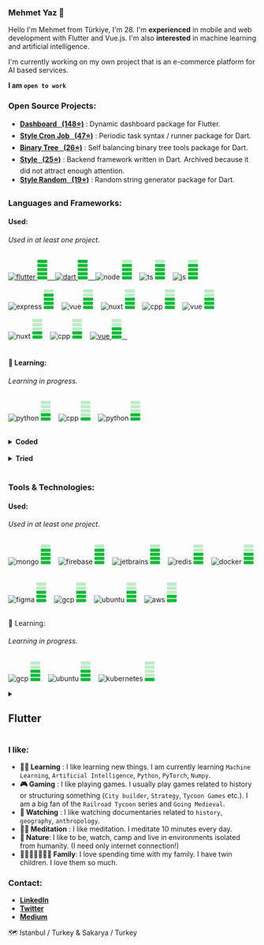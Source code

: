 ### Mehmet Yaz 👋



Hello I'm Mehmet from Türkiye, I'm 28. I'm **experienced** in mobile and web development with Flutter and Vue.js. I'm also **interested** in machine learning and artificial intelligence.

I'm currently working on my own project that is an e-commerce platform for AI based services.

**I am `open to work`**


### Open Source Projects:

- [**Dashboard &nbsp; (148⭐)**](https://pub.dev/packages/dashboard) : Dynamic dashboard package for Flutter.
- [**Style Cron Job &nbsp; (47⭐)**](https://pub.dev/packages/style_cron_job) : Periodic task syntax / runner package for Dart.
- [**Binary Tree &nbsp; (26⭐)**](https://pub.dev/packages/binary_tree) : Self balancing binary tree tools package for Dart.
- [**Style &nbsp; (25⭐)**](https://pub.dev/packages/style_random) : Backend framework written in Dart. Archived because it did not attract enough attention.
- [**Style Random &nbsp; (19⭐)**](https://pub.dev/packages/style_dart) : Random string generator package for Dart.



###  Languages and Frameworks:

#### Used:

###### _Used in at least one project._

<p align="left"> 


  <a href="https://flutter.dev" target="_blank" rel="noreferrer">
    <img src="https://cdn.jsdelivr.net/gh/devicons/devicon/icons/flutter/flutter-original.svg" alt="flutter" width="40" height="40"/>
    <img src="https://raw.githubusercontent.com/Mehmetyaz/Mehmetyaz/master/tools/bars/5.svg" alt="flutter-b"  height="40" width="20" />
    &nbsp;&nbsp;
  </a>
  <a href="https://dart.dev" target="_blank" rel="noreferrer">
    <img src="https://cdn.jsdelivr.net/gh/devicons/devicon/icons/dart/dart-original.svg" alt="dart"  width="40" height="40" />
    <img src="https://raw.githubusercontent.com/Mehmetyaz/Mehmetyaz/master/tools/bars/5.svg" alt="dart-b"  height="40" width="20" />
    &nbsp;&nbsp;  
  </a>
  <a>
    <img src="https://cdn.jsdelivr.net/gh/devicons/devicon/icons/nodejs/nodejs-original.svg"  alt="node" width="40" height="40"  />
    <img src="https://raw.githubusercontent.com/Mehmetyaz/Mehmetyaz/master/tools/bars/4.svg" alt="node-b"  height="40" width="20" />
    &nbsp;&nbsp;  
  </a>
  <a>
    <img src="https://cdn.jsdelivr.net/gh/devicons/devicon/icons/typescript/typescript-original.svg" alt="ts" width="40" height="40" />
    <img src="https://raw.githubusercontent.com/Mehmetyaz/Mehmetyaz/master/tools/bars/4.svg" alt="ts-b"  height="40" width="20" />
    &nbsp;&nbsp;
  </a>
  <a>
    <img src="https://cdn.jsdelivr.net/gh/devicons/devicon/icons/javascript/javascript-plain.svg"  alt="js" width="40" height="40" />
    <img src="https://raw.githubusercontent.com/Mehmetyaz/Mehmetyaz/master/tools/bars/4.svg" alt="js-b"  height="40" width="20" />
    &nbsp;&nbsp;
  </a>
  <br/>
  <br/>



  <a>
    <img src="https://cdn.jsdelivr.net/gh/devicons/devicon/icons/express/express-original.svg" alt="express" width="40" height="40"/>
    <img src="https://raw.githubusercontent.com/Mehmetyaz/Mehmetyaz/master/tools/bars/4.svg" alt="express-b"  height="40" width="20" />
    &nbsp;&nbsp;
  </a>
  <a>
    <img src="https://cdn.jsdelivr.net/gh/devicons/devicon/icons/vuejs/vuejs-original.svg" alt="vue" width="40" height="40"/>
    <img src="https://raw.githubusercontent.com/Mehmetyaz/Mehmetyaz/master/tools/bars/3.svg" alt="vue-b"  height="40" width="20" />
    &nbsp;&nbsp;  
  </a>
  <a>
    <img src="https://cdn.jsdelivr.net/gh/devicons/devicon/icons/nuxtjs/nuxtjs-original.svg" alt="nuxt"  height="40" width="40"/>
    <img src="https://raw.githubusercontent.com/Mehmetyaz/Mehmetyaz/master/tools/bars/3.svg" alt="nuxt-b"  height="40" width="20" />
    &nbsp;&nbsp;  
  </a>
  <a>
    <img src="https://cdn.jsdelivr.net/gh/devicons/devicon/icons/tailwindcss/tailwindcss-plain.svg" alt="cpp" width="40" height="40" />
    <img src="https://raw.githubusercontent.com/Mehmetyaz/Mehmetyaz/master/tools/bars/3.svg" alt="cpp-b"  height="40" width="20" />
    &nbsp;&nbsp;
  </a>
  <a>
    <img src="https://cdn.jsdelivr.net/gh/devicons/devicon/icons/html5/html5-plain.svg" alt="vue" width="40" height="40"/>
    <img src="https://raw.githubusercontent.com/Mehmetyaz/Mehmetyaz/master/tools/bars/3.svg" alt="vue-b"  height="40" width="20" />
    &nbsp;&nbsp;  
  </a>
  <br/>
  <br/>
  <a>
    <img src="https://cdn.jsdelivr.net/gh/devicons/devicon/icons/css3/css3-original.svg" alt="nuxt"  height="40" width="40"/>
    <img src="https://raw.githubusercontent.com/Mehmetyaz/Mehmetyaz/master/tools/bars/2.svg" alt="nuxt-b"  height="40" width="20" />
    &nbsp;&nbsp;  
  </a>
  <a>
    <img src="https://cdn.jsdelivr.net/gh/devicons/devicon/icons/sqlite/sqlite-original.svg" alt="cpp" width="40" height="40" />
    <img src="https://raw.githubusercontent.com/Mehmetyaz/Mehmetyaz/master/tools/bars/2.svg" alt="cpp-b"  height="40" width="20" />
    &nbsp;&nbsp;
  </a>
  <a href="https://dart.dev" target="_blank" rel="noreferrer">
    <img src="https://cdn.jsdelivr.net/gh/devicons/devicon/icons/bash/bash-original.svg" alt="vue" width="40" height="40"/>
    <img src="https://raw.githubusercontent.com/Mehmetyaz/Mehmetyaz/master/tools/bars/3.svg" alt="vue-b"  height="40" width="20" />
    &nbsp;&nbsp;  
  </a>
  <br/>
  <br/>

</p>

#### 🚀 Learning:

###### _Learning in progress._

<p align="left">
  <a>
    <img src="https://cdn.jsdelivr.net/gh/devicons/devicon/icons/python/python-original.svg" alt="python" width="40" height="40" />
    <img src="https://raw.githubusercontent.com/Mehmetyaz/Mehmetyaz/master/tools/bars/2.svg" alt="python-b"  height="40" width="20" />
    &nbsp;&nbsp;
  </a>
  <a>
    <img src="https://cdn.jsdelivr.net/gh/devicons/devicon/icons/pytorch/pytorch-original.svg" alt="cpp" width="40" height="40" />
    <img src="https://raw.githubusercontent.com/Mehmetyaz/Mehmetyaz/master/tools/bars/1.svg" alt="cpp-b"  height="40" width="20" />
    &nbsp;&nbsp;
  </a>
  <a>
    <img src="https://cdn.jsdelivr.net/gh/devicons/devicon/icons/numpy/numpy-original.svg" alt="python" width="40" height="40" />
    <img src="https://raw.githubusercontent.com/Mehmetyaz/Mehmetyaz/master/tools/bars/2.svg" alt="python-b"  height="40" width="20" />
    &nbsp;&nbsp;
  </a>
</p>

<br/>


<details :open="false">
<summary>
    <b>Coded</b>
</summary>

###### _Coded something but not used in any project._

<p align="left">
  <a>
        <img src="https://cdn.jsdelivr.net/gh/devicons/devicon/icons/python/python-original.svg" alt="python" width="40" height="40" />
        <img src="https://raw.githubusercontent.com/Mehmetyaz/Mehmetyaz/master/tools/bars/2.svg" alt="python-b"  height="40" width="20" />
        &nbsp;&nbsp;
  </a>
  <a>
         <img src="https://cdn.jsdelivr.net/gh/devicons/devicon/icons/unrealengine/unrealengine-original.svg" alt="cpp" width="40" height="40" />
         <img src="https://raw.githubusercontent.com/Mehmetyaz/Mehmetyaz/master/tools/bars/2.svg" alt="cpp-b"  height="40" width="20" />
         &nbsp;&nbsp;
  </a>
  <a>
         <img src="https://cdn.jsdelivr.net/gh/devicons/devicon/icons/cplusplus/cplusplus-original.svg" alt="cpp" width="40" height="40" />
         <img src="https://raw.githubusercontent.com/Mehmetyaz/Mehmetyaz/master/tools/bars/1.svg" alt="cpp-b"  height="40" width="20" />
         &nbsp;&nbsp;
  </a>
  <a>
        <img src="https://cdn.jsdelivr.net/gh/devicons/devicon/icons/graphql/graphql-plain.svg" alt="python" width="40" height="40" />
        <img src="https://raw.githubusercontent.com/Mehmetyaz/Mehmetyaz/master/tools/bars/2.svg" alt="python-b"  height="40" width="20" />
        &nbsp;&nbsp;
  </a>

  <br/>
  <br/>
</p>
</details>

<br/>

<details :open="false">
<summary>
    <b>Tried</b>
</summary>

###### _Tried and learned something but not coded anything._

<p align="left">
  <a>
        <img src="https://cdn.jsdelivr.net/gh/devicons/devicon/icons/csharp/csharp-original.svg" alt="python" width="40" height="40" />
        <img src="https://raw.githubusercontent.com/Mehmetyaz/Mehmetyaz/master/tools/bars/1.svg" alt="python-b"  height="40" width="20" />
        &nbsp;&nbsp;
  </a>
  <a>
         <img src="https://cdn.jsdelivr.net/gh/devicons/devicon/icons/swift/swift-original.svg" alt="cpp" width="40" height="40" />
         <img src="https://raw.githubusercontent.com/Mehmetyaz/Mehmetyaz/master/tools/bars/1.svg" alt="cpp-b"  height="40" width="20" />
         &nbsp;&nbsp;
  </a>
  <a>
         <img src="https://cdn.jsdelivr.net/gh/devicons/devicon/icons/java/java-original.svg" alt="cpp" width="40" height="40" />
         <img src="https://raw.githubusercontent.com/Mehmetyaz/Mehmetyaz/master/tools/bars/1.svg" alt="cpp-b"  height="40" width="20" />
         &nbsp;&nbsp;
  </a>
  <a>
        <img src="https://cdn.jsdelivr.net/gh/devicons/devicon/icons/tensorflow/tensorflow-original.svg" alt="python" width="40" height="40" />
        <img src="https://raw.githubusercontent.com/Mehmetyaz/Mehmetyaz/master/tools/bars/1.svg" alt="python-b"  height="40" width="20" />
        &nbsp;&nbsp;
  </a>
  <br/>
  <br/>
</p>
</details>


<br/>

### Tools & Technologies:

#### Used:

###### _Used in at least one project._

<p align="left">
  <a>
    <img src="https://cdn.jsdelivr.net/gh/devicons/devicon/icons/mongodb/mongodb-original.svg" alt="mongo" width="40" height="40" />
    <img src="https://raw.githubusercontent.com/Mehmetyaz/Mehmetyaz/master/tools/bars/4.svg" alt="mongo-b"  height="40" width="20" />
    &nbsp;&nbsp;
  </a>
  <a>
    <img src="https://cdn.jsdelivr.net/gh/devicons/devicon/icons/firebase/firebase-plain.svg" alt="firebase" width="40" height="40" />
    <img src="https://raw.githubusercontent.com/Mehmetyaz/Mehmetyaz/master/tools/bars/4.svg" alt="firebase-b"  height="40" width="20" />
    &nbsp;&nbsp;
  </a>
  <a>
    <img src="https://cdn.jsdelivr.net/gh/devicons/devicon/icons/jetbrains/jetbrains-original.svg" alt="jetbrains" width="40" height="40" />
    <img src="https://raw.githubusercontent.com/Mehmetyaz/Mehmetyaz/master/tools/bars/4.svg" alt="jetbrains-b"  height="40" width="20" />
    &nbsp;&nbsp;
  </a>
  <a>
    <img src="https://cdn.jsdelivr.net/gh/devicons/devicon/icons/redis/redis-original.svg" alt="redis" width="40" height="40" />
    <img src="https://raw.githubusercontent.com/Mehmetyaz/Mehmetyaz/master/tools/bars/3.svg" alt="redis-b"  height="40" width="20" />
    &nbsp;&nbsp;
  </a>
  <a>
     <img src="https://cdn.jsdelivr.net/gh/devicons/devicon/icons/docker/docker-original.svg" alt="docker" width="40" height="40" />
     <img src="https://raw.githubusercontent.com/Mehmetyaz/Mehmetyaz/master/tools/bars/3.svg" alt="docker-b"  height="40" width="20" />
     &nbsp;&nbsp;
  </a>
  <br/>
  <br/>


<a>
        <img src="https://cdn.jsdelivr.net/gh/devicons/devicon/icons/figma/figma-original.svg" alt="figma" width="40" height="40" />
        <img src="https://raw.githubusercontent.com/Mehmetyaz/Mehmetyaz/master/tools/bars/3.svg" alt="figma-b"  height="40" width="20" />
        &nbsp;&nbsp;
</a>    

<a>
        <img src="https://cdn.jsdelivr.net/gh/devicons/devicon/icons/googlecloud/googlecloud-original.svg" alt="gcp" width="40" height="40" />
        <img src="https://raw.githubusercontent.com/Mehmetyaz/Mehmetyaz/master/tools/bars/3.svg" alt="gcp-b"  height="40" width="20" />
        &nbsp;&nbsp;
</a>
<a>
        <img src="https://cdn.jsdelivr.net/gh/devicons/devicon/icons/ubuntu/ubuntu-plain.svg" alt="ubuntu" width="40" height="40" />
        <img src="https://raw.githubusercontent.com/Mehmetyaz/Mehmetyaz/master/tools/bars/3.svg" alt="ubuntu-b"  height="40" width="20" />
        &nbsp;&nbsp;
</a>
<a>
        <img src="https://cdn.jsdelivr.net/gh/devicons/devicon/icons/amazonwebservices/amazonwebservices-original.svg" alt="aws" width="40" height="40" />
        <img src="https://raw.githubusercontent.com/Mehmetyaz/Mehmetyaz/master/tools/bars/2.svg" alt="aws-b"  height="40" width="20" />
        &nbsp;&nbsp;
</a>

<br/>
<br/>



🚀 Learning:

###### _Learning in progress._

<p align="left">

  <a>
    <img src="https://cdn.jsdelivr.net/gh/devicons/devicon/icons/googlecloud/googlecloud-original.svg" alt="gcp" width="40" height="40" />
    <img src="https://raw.githubusercontent.com/Mehmetyaz/Mehmetyaz/master/tools/bars/3.svg" alt="gcp-b"  height="40" width="20" />
    &nbsp;&nbsp;
  </a>
  <a>
    <img src="https://cdn.jsdelivr.net/gh/devicons/devicon/icons/ubuntu/ubuntu-plain.svg" alt="ubuntu" width="40" height="40" />
    <img src="https://raw.githubusercontent.com/Mehmetyaz/Mehmetyaz/master/tools/bars/3.svg" alt="ubuntu-b"  height="40" width="20" />
    &nbsp;&nbsp;
  </a>
  <a>
    <img src="https://cdn.jsdelivr.net/gh/devicons/devicon/icons/kubernetes/kubernetes-plain.svg" alt="kubernetes" width="40" height="40" />
    <img src="https://raw.githubusercontent.com/Mehmetyaz/Mehmetyaz/master/tools/bars/1.svg" alt="kubernetes-b"  height="40" width="20" />
    &nbsp;&nbsp;
  </a>
</p>



<!--
![Top-Lang](https://github-readme-stats.vercel.app/api/top-langs?username=Mehmetyaz&show_icons=true&theme=dark&locale=en&layout=compact)

![Trophy](https://github-profile-trophy.vercel.app/?username=Mehmetyaz&theme=onestar&no-frame=true&column=3&row=2)

-->



<details>

  <summary> 
     <h2>Flutter</h2>
  </summary>

**_This space is dedicated to Flutter_**

#### Highlights

- **Contributor**: I've been trying to contribute to the Flutter community almost since day one. I've been trying to contribute to the Flutter community almost since day one. I wrote articles on Medium and created open source libraries.
- **From the beginning**: I have been developing mobile applications with Flutter since one of its first stable versions.
- **Experience**: I have developed and publish Flutter applications for both Android and iOS platforms. I also gave in to my curiosity and learned dart in depth by working with various libraries such as the ``analyzer``.

#### Projects

- **Congress App**: For the company I work for, I developed a mobile application that allows 6 different designs and unlimited color palettes, working with a single backend, to be sold to multiple customers. This application also included services such as Notification etc. It also had to respond to customers' special requests without making changes to the codes of our main application. By creating an architecture from scratch for this application, I developed an application that meets all kinds of special requests and works stably.
- **Altogic**: I have developed many mobile applications for Altogic. I also led Altogic's Flutter community.
- **Dashboard**: I developed a dashboard package for Flutter. This package allows you to create dynamic dashboards with a basic configuration.


#### Questions About Flutter

- **Which State Management Solution Do You Prefer?**: I prefer to answer this question with many questions such as "which project", "what are their needs" etc. Depending on our needs, if necessary, Bloc, if not, another one in an architecture that we will design according to our current needs or even without any state management solution (setState and notifiers is very good solution).
- **Can you create a complex animation?**: Yes, I can. I have created many complex animations. I can use ``CustomPainter`` and ``CustomClipper`` and I can code mathematical calculations.
- **Can you create a complex UI?**: Yes, I can.
- **Can you create an architecture?**: Yes, I can. I can create an architecture that can be used in large projects.
- **Can you create a package?**: Yes, I can. I have created many packages.
- **Can you create a plugin?**: Yes. But I don't have much experience in this regard.


</details>



### I like:

- **🧑‍🏫 Learning** : I like learning new things. I am currently learning ``Machine Learning``, ``Artificial Intelligence``, ``Python``, ``PyTorch``, ``Numpy``.
- **🎮 Gaming** : I like playing games. I usually play games related to history or structuring something (``City builder``, ``Strategy``, ``Tycoon Games`` etc.). I am a big fan of the `Railroad Tycoon` series and ``Going Medieval``.
- **🎥 Watching** : I like watching documentaries related to ``history``, ``geography``, ``anthropology``.
- **🧘‍♂️ Meditation** : I like meditation. I meditate 10 minutes every day.
- **🌿 Nature**: I like to be, watch, camp and live in environments isolated from humanity. (I need only internet connection!)
- **👨🏻‍👩‍👦🏻‍👦🏻 Family**: I love spending time with my family. I have twin children. I love them so much.


### Contact:

- [**LinkedIn**](https://www.linkedin.com/in/mehmetyaz/)
- [**Twitter**](https://twitter.com/smehmetyaz)
- [**Medium**](https://medium.com/@mehmet-yaz)

🗺️ Istanbul / Turkey & Sakarya / Turkey




